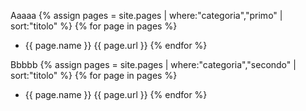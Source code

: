 Aaaaa
{% assign pages = site.pages | where:"categoria","primo" | sort:"titolo" %}
{% for page in pages %}
- {{ page.name }} {{ page.url }}
{% endfor %}

Bbbbb
{% assign pages = site.pages | where:"categoria","secondo" | sort:"titolo" %}
{% for page in pages %}
- {{ page.name }} {{ page.url }}
{% endfor %}